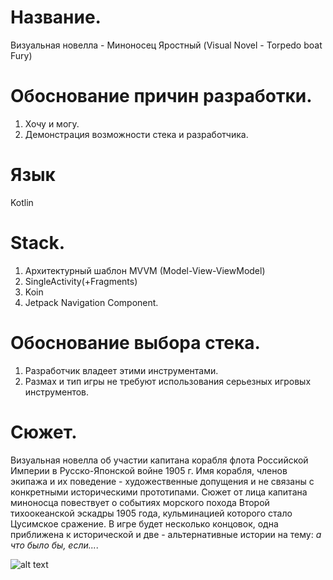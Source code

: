 # Название.
  Визуальная новелла - Миноносец Яростный (Visual Novel - Torpedo boat Fury)

# Обоснование причин разработки.
1. Хочу и могу.
2. Демонстрация возможности стека и разработчика.

# Язык
  Kotlin

# Stack.
1. Архитектурный шаблон MVVM (Model-View-ViewModel)
2. SingleActivity(+Fragments)
3. Koin
4. Jetpack Navigation Component.

# Обоснование выбора стека.
1. Разработчик владеет этими инструментами.
2. Размах и тип игры не требуют использования серьезных игровых инструментов.

# Сюжет.
Визуальная новелла об участии капитана корабля флота Российской Империи в Русско-Японской войне 1905 г. 
Имя корабля, членов экипажа и их поведение - художественные допущения и не связаны с конкретными историческими прототипами.
Сюжет от лица капитана миноносца повествует о событиях морского похода Второй тихоокеанской эскадры 1905 года, кульминацией которого стало Цусимское сражение. 
В игре будет несколько концовок, одна приближена к исторической и две - альтернативные истории на тему: _а что было бы, если..._.

![alt text](https://github.com/AlexeyJarlax/Visual_Novel_Torpedo_boat_Fury/tree/dev/app/src/main/res/drawable/navgraf.JPG)
